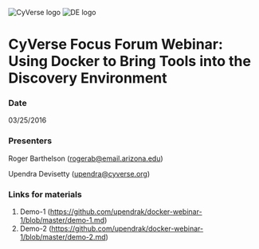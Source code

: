 
<a id="top"></a>
<img src="http://imageshack.com/a/img921/9080/F5RKAh.png" alt="CyVerse logo">
<img src="http://imageshack.com/a/img923/2530/PG3oB4.png" alt="DE logo">

# CyVerse Focus Forum Webinar: Using Docker to Bring Tools into the Discovery Environment

### Date
03/25/2016

### Presenters
Roger Barthelson (<rogerab@email.arizona.edu>)

Upendra Devisetty (<upendra@cyverse.org>)

### Links for materials
1. Demo-1 (https://github.com/upendrak/docker-webinar-1/blob/master/demo-1.md)
2. Demo-2 (https://github.com/upendrak/docker-webinar-1/blob/master/demo-2.md)
